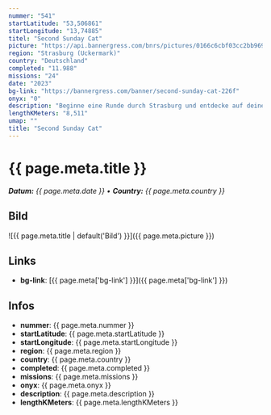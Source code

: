 ```yaml
---
nummer: "541"
startLatitude: "53,506861"
startLongitude: "13,74885"
titel: "Second Sunday Cat"
picture: "https://api.bannergress.com/bnrs/pictures/0166c6cbf03cc2bb96914b8599396a95"
region: "Strasburg (Uckermark)"
country: "Deutschland"
completed: "11.988"
missions: "24"
date: "2023"
bg-link: "https://bannergress.com/banner/second-sunday-cat-226f"
onyx: "0"
description: "Beginne eine Runde durch Strasburg und entdecke auf deiner Runde Sehenswürdigkeiten und Denkmäler der Stadt Strasburg. Starte in der Schulstraße"
lengthKMeters: "8,511"
umap: ""
title: "Second Sunday Cat"
---
```


# {{ page.meta.title }}
_**Datum:** {{ page.meta.date }} • **Country:** {{ page.meta.country }}_

## Bild
![{{ page.meta.title | default('Bild') }}]({{ page.meta.picture }})

## Links
- **bg-link**: [{{ page.meta['bg-link'] }}]({{ page.meta['bg-link'] }})

## Infos
- **nummer**: {{ page.meta.nummer }}
- **startLatitude**: {{ page.meta.startLatitude }}
- **startLongitude**: {{ page.meta.startLongitude }}
- **region**: {{ page.meta.region }}
- **country**: {{ page.meta.country }}
- **completed**: {{ page.meta.completed }}
- **missions**: {{ page.meta.missions }}
- **onyx**: {{ page.meta.onyx }}
- **description**: {{ page.meta.description }}
- **lengthKMeters**: {{ page.meta.lengthKMeters }}

